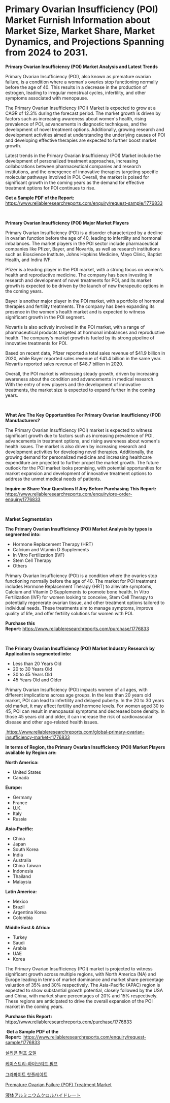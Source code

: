 <p><h1>Primary Ovarian Insufficiency (POI) Market Furnish Information about Market Size, Market Share, Market Dynamics, and Projections Spanning from 2024 to 2031.</h1></p><p><strong>Primary Ovarian Insufficiency (POI) Market Analysis and Latest Trends</strong></p>
<p><p>Primary Ovarian Insufficiency (POI), also known as premature ovarian failure, is a condition where a woman's ovaries stop functioning normally before the age of 40. This results in a decrease in the production of estrogen, leading to irregular menstrual cycles, infertility, and other symptoms associated with menopause.</p><p>The Primary Ovarian Insufficiency (POI) Market is expected to grow at a CAGR of 12.3% during the forecast period. The market growth is driven by factors such as increasing awareness about women's health, rising prevalence of POI, advancements in diagnostic techniques, and the development of novel treatment options. Additionally, growing research and development activities aimed at understanding the underlying causes of POI and developing effective therapies are expected to further boost market growth.</p><p>Latest trends in the Primary Ovarian Insufficiency (POI) Market include the development of personalized treatment approaches, increasing collaborations between pharmaceutical companies and research institutions, and the emergence of innovative therapies targeting specific molecular pathways involved in POI. Overall, the market is poised for significant growth in the coming years as the demand for effective treatment options for POI continues to rise.</p></p>
<p><strong>Get a Sample PDF of the Report:&nbsp;</strong> <a href="https://www.reliableresearchreports.com/enquiry/request-sample/1776833">https://www.reliableresearchreports.com/enquiry/request-sample/1776833</a></p>
<p>&nbsp;</p>
<p><strong>Primary Ovarian Insufficiency (POI) Major Market Players</strong></p>
<p><p>Primary Ovarian Insufficiency (POI) is a disorder characterized by a decline in ovarian function before the age of 40, leading to infertility and hormonal imbalances. The market players in the POI sector include pharmaceutical companies like Pfizer, Bayer, and Novartis, as well as research institutions such as Bioscience Institute, Johns Hopkins Medicine, Mayo Clinic, Baptist Health, and Indira IVF.</p><p>Pfizer is a leading player in the POI market, with a strong focus on women's health and reproductive medicine. The company has been investing in research and development of novel treatments for POI, and its market growth is expected to be driven by the launch of new therapeutic options in the coming years.</p><p>Bayer is another major player in the POI market, with a portfolio of hormonal therapies and fertility treatments. The company has been expanding its presence in the women's health market and is expected to witness significant growth in the POI segment.</p><p>Novartis is also actively involved in the POI market, with a range of pharmaceutical products targeted at hormonal imbalances and reproductive health. The company's market growth is fueled by its strong pipeline of innovative treatments for POI.</p><p>Based on recent data, Pfizer reported a total sales revenue of $41.9 billion in 2020, while Bayer reported sales revenue of €41.4 billion in the same year. Novartis reported sales revenue of $48.7 billion in 2020.</p><p>Overall, the POI market is witnessing steady growth, driven by increasing awareness about the condition and advancements in medical research. With the entry of new players and the development of innovative treatments, the market size is expected to expand further in the coming years.</p></p>
<p>&nbsp;</p>
<p><strong>What Are The Key Opportunities For Primary Ovarian Insufficiency (POI) Manufacturers?</strong></p>
<p><p>The Primary Ovarian Insufficiency (POI) market is expected to witness significant growth due to factors such as increasing prevalence of POI, advancements in treatment options, and rising awareness about women's health issues. The market is also driven by increasing research and development activities for developing novel therapies. Additionally, the growing demand for personalized medicine and increasing healthcare expenditure are projected to further propel the market growth. The future outlook for the POI market looks promising, with potential opportunities for market expansion and development of innovative treatment options to address the unmet medical needs of patients.</p></p>
<p><strong>Inquire or Share Your Questions If Any Before Purchasing This Report:</strong> <a href="https://www.reliableresearchreports.com/enquiry/pre-order-enquiry/1776833">https://www.reliableresearchreports.com/enquiry/pre-order-enquiry/1776833</a></p>
<p>&nbsp;</p>
<p><strong>Market Segmentation</strong></p>
<p><strong>The Primary Ovarian Insufficiency (POI) Market Analysis by types is segmented into:</strong></p>
<p><ul><li>Hormone Replacement Therapy (HRT)</li><li>Calcium and Vitamin D Supplements</li><li>In Vitro Fertilization (IVF)</li><li>Stem Cell Therapy</li><li>Others</li></ul></p>
<p><p>Primary Ovarian Insufficiency (POI) is a condition where the ovaries stop functioning normally before the age of 40. The market for POI treatment includes Hormone Replacement Therapy (HRT) to alleviate symptoms, Calcium and Vitamin D Supplements to promote bone health, In Vitro Fertilization (IVF) for women looking to conceive, Stem Cell Therapy to potentially regenerate ovarian tissue, and other treatment options tailored to individual needs. These treatments aim to manage symptoms, improve quality of life, and offer fertility solutions for women with POI.</p></p>
<p><strong>Purchase this Report:&nbsp;</strong><a href="https://www.reliableresearchreports.com/purchase/1776833">https://www.reliableresearchreports.com/purchase/1776833</a></p>
<p>&nbsp;</p>
<p><strong>The Primary Ovarian Insufficiency (POI) Market Industry Research by Application is segmented into:</strong></p>
<p><ul><li>Less than 20 Years Old</li><li>20 to 30 Years Old</li><li>30 to 45 Years Old</li><li>45 Years Old and Older</li></ul></p>
<p><p>Primary Ovarian Insufficiency (POI) impacts women of all ages, with different implications across age groups. In the less than 20 years old market, POI can lead to infertility and delayed puberty. In the 20 to 30 years old market, it may affect fertility and hormone levels. For women aged 30 to 45, POI can result in menopausal symptoms and decreased bone density. In those 45 years old and older, it can increase the risk of cardiovascular disease and other age-related health issues.</p></p>
<p><a href="https://www.reliableresearchreports.com/global-primary-ovarian-insufficiency-market-r1776833">&nbsp;https://www.reliableresearchreports.com/global-primary-ovarian-insufficiency-market-r1776833</a></p>
<p><strong>In terms of Region, the Primary Ovarian Insufficiency (POI) Market Players available by Region are:</strong></p>
<p>
    <p> <strong> North America: </strong>
        <ul>
            <li>United States</li>
            <li>Canada</li>
        </ul>
        </p> 
    <p> <strong> Europe: </strong>
        <ul>
            <li>Germany</li>
            <li>France</li>
            <li>U.K.</li>
            <li>Italy</li>
            <li>Russia</li>
        </ul>
        </p> 
    <p> <strong> Asia-Pacific: </strong>
        <ul>
            <li>China</li>
            <li>Japan</li>
            <li>South Korea</li>
            <li>India</li>
            <li>Australia</li>
            <li>China Taiwan</li>
            <li>Indonesia</li>
            <li>Thailand</li>
            <li>Malaysia</li>
        </ul>
        </p> 
    <p> <strong> Latin America: </strong>
        <ul>
            <li>Mexico</li>
            <li>Brazil</li>
            <li>Argentina Korea</li>
            <li>Colombia</li>
        </ul>
        </p> 
    <p> <strong> Middle East & Africa: </strong>
        <ul>
            <li>Turkey</li>
            <li>Saudi</li>
            <li>Arabia</li>
            <li>UAE</li>
            <li>Korea</li>
        </ul>
    </p>
    </p>
<p><p>The Primary Ovarian Insufficiency (POI) market is projected to witness significant growth across multiple regions, with North America (NA) and Europe leading in terms of market dominance and market share percentage valuation of 35% and 30% respectively. The Asia-Pacific (APAC) region is expected to show substantial growth potential, closely followed by the USA and China, with market share percentages of 20% and 15% respectively. These regions are anticipated to drive the overall expansion of the POI market in the coming years.</p></p>
<p><strong>Purchase this Report: </strong><a href="https://www.reliableresearchreports.com/purchase/1776833">https://www.reliableresearchreports.com/purchase/1776833</a></p>
<p>&nbsp;<strong>Get a Sample PDF of the Report:&nbsp;&nbsp;</strong><a href="https://www.reliableresearchreports.com/enquiry/request-sample/1776833">https://www.reliableresearchreports.com/enquiry/request-sample/1776833</a></p>
<p><strong></strong></p>
<p><p><a href="https://github.com/ZacharyScthmitt4465/Market-Research-Report-List-2/blob/main/162385999745.md">실리콘 펌프 오일</a></p><p><a href="https://medium.com/@lowellleke20231/2024-2031-%EA%B8%B0%EA%B0%84%EC%9D%84-%EC%9C%84%ED%95%9C-%ED%99%94%ED%95%99-%ED%95%98%EC%9D%B4%EB%B8%8C%EB%A6%AC%EB%93%9C-%ED%8E%8C%ED%94%84-%EC%8B%9C%EC%9E%A5-%EB%8F%99%ED%96%A5-%EB%B0%8F-%EC%8B%9C%EC%9E%A5-%EB%B6%84%EC%84%9D-%EC%98%88%EC%B8%A1-f9490fadfc87">케미스트리-하이브리드 펌프</a></p><p><a href="https://github.com/giancarlo642004/Market-Research-Report-List-1/blob/main/985654599746.md">그라파이트 핫플레이트</a></p><p><a href="https://github.com/Airanohannonzb68e5pb53oc1/Market-Research-Report-List-2/blob/main/premature-ovarian-failure-pof-treatment-market.md">Premature Ovarian Failure (POF) Treatment Market</a></p><p><a href="https://github.com/bucuel854722/Market-Research-Report-List-2/blob/main/1063428105948.md">液体アルミニウムクロルハイドレート</a></p></p>